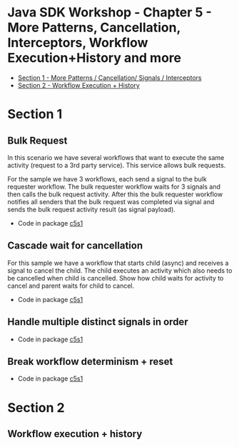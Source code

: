# Java SDK Workshop - Chapter 5 - More Patterns, Cancellation, Interceptors, Workflow Execution+History and more

* [Section 1 - More Patterns / Cancellation/ Signals / Interceptors](#Section-1)
* [Section 2 - Workflow Execution + History](#Section-2)

# Section 1

## Bulk Request

In this scenario we have several workflows that want to execute the same activity (request to a 3rd party service).
This service allows bulk requests. 

For the sample we have 3 workflows, each send a signal to the bulk requester workflow.
The bulk requester workflow waits for 3 signals and then calls the bulk request activity.
After this the bulk requester workflow notifies all senders that the bulk request was completed 
via signal and sends the bulk request activity result (as signal payload).

* Code in package [c5s1](c5s1)

## Cascade wait for cancellation

For this sample we have a workflow that starts child (async) and receives a signal to cancel the child.
The child executes an activity which also needs to be cancelled when child is cancelled.
Show how child waits for activity to cancel and parent waits for child to cancel.

* Code in package [c5s1](c5s2)

## Handle multiple distinct signals in order

* Code in package [c5s1](c5s3)

## Break workflow determinism + reset

* Code in package [c5s1](c5s4)

# Section 2

## Workflow execution + history
